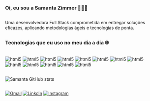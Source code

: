 ### Oi, eu sou a Samanta Zimmer 👩🏻‍💻

##
Uma desenvolvedora Full Stack comprometida em entregar soluções eficazes, aplicando metodologias ágeis e tecnologias de ponta. 
##

### Tecnologias que eu uso no meu dia a dia 🌐

<div style="display: inline_block"><br/>
  <img align="center" alt="html5" src=https://img.shields.io/badge/C%23-239120?style=for-the-badge&logo=c-sharp&logoColor=white/>
  <img align="center" alt="html5" src= https://img.shields.io/badge/.NET-5C2D91?style=for-the-badge&logo=.net&logoColor=white/>
  <img align="center" alt="html5" src="https://img.shields.io/badge/Java-ED8B00?style=for-the-badge&logo=java&logoColor=white"/>
  <img align="center" alt="html5" src=https://img.shields.io/badge/Spring-6DB33F?style=for-the-badge&logo=spring&logoColor=white/>
  <img align="center" alt="html5" src="https://img.shields.io/badge/Python-3776AB?style=for-the-badge&logo=python&logoColor=white"/>
  <img align="center" alt="html5" src=https://img.shields.io/badge/HTML5-E34F26?style=for-the-badge&logo=html5&logoColor=white/>
  <img align="center" alt="html5" src="https://img.shields.io/badge/CSS-239120?&style=for-the-badge&logo=css3&logoColor=white"/>
  <img align="center" alt="html5" src="https://img.shields.io/badge/Markdown-000000?style=for-the-badge&logo=markdown&logoColor=white"/>
  <img align="center" alt="html5" src=https://img.shields.io/badge/PostgreSQL-316192?style=for-the-badge&logo=postgresql&logoColor=white/>
  <img align="center" alt="html5" src=https://img.shields.io/badge/GIT-E44C30?style=for-the-badge&logo=git&logoColor=white/>
  <img align="center" alt="html5" src=https://img.shields.io/badge/Visual_Studio-5C2D91?style=for-the-badge&logo=visual%20studio&logoColor=white/>
  <img align="center" alt="html5" src=https://img.shields.io/badge/Visual_Studio_Code-0078D4?style=for-the-badge&logo=visual%20studio%20code&logoColor=white/>
  <img align="center" alt="html5" src=https://img.shields.io/badge/IntelliJ_IDEA-000000.svg?style=for-the-badge&logo=intellij-idea&logoColor=white/>
 </div>

 ##
 ![Samanta GitHub stats](https://github-readme-stats.vercel.app/api?username=samantazimmer&show_icons=true&theme=dark)
 ##
 
 [![Gmail](https://img.shields.io/badge/Gmail-D14836?style=for-the-badge&logo=gmail&logoColor=white)](https://mail.google.com/mail/u/0/?tab=rm&ogbl#inbox)
[![Linkdin](https://img.shields.io/badge/LinkedIn-0077B5?style=for-the-badge&logo=linkedin&logoColor=white)](https://www.linkedin.com/in/samanta-zimmer-mello-82184422a)
[![Instagram](https://img.shields.io/badge/Instagram-E4405F?style=for-the-badge&logo=instagram&logoColor=white)](https://www.instagram.com/samantazimmer/)





 
